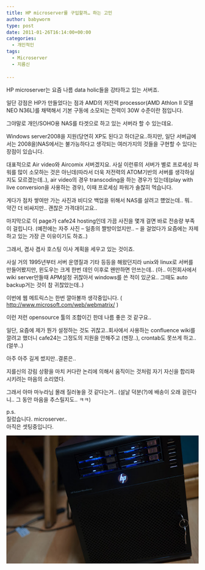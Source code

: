 ```yaml
---
title: HP microserver를 구입할까… 하는 고민
author: babyworm
type: post
date: 2011-01-26T16:14:00+00:00
categories:
  - 개인적인
tags:
  - Microserver
  - 지름신

---
```

HP microserver는 요즘 나름 data holic들을 강타하고 있는 서버죠.

일단 강점은 HP가 만들었다는 점과 AMD의 저전력 processor(AMD Athlon II 모델 NEO N36L)를 채택해서 기본 구동에 소모되는 전력이 30W 수준이란 점입니다.

그야말로 개인/SOHO용 NAS를 타겟으로 하고 있는 서버라 할 수 있는데요.

Windows server2008을 지원(당연히 XP도 된다고 하더군요..하지만, 일단 서버급에서는 2008을)NAS에서는 불가능하다고 생각되는 여러가지의 것들을 구현할 수 있다는 장점이 있습니다.

대표적으로 Air video와 Aircomix 서버겠지요. 사실 이런류의 서버가 별로 프로세싱 파워를 많이 소모하는 것은 아닌데(따라서 더욱 저전력의 ATOM기반의 서버를 생각하실지도 모르겠는데..), air video의 경우 transcoding을 하는 경우가 있는데(play with live conversion을 사용하는 경우), 이때 프로세싱 파워가 솔찮히 먹습니다.

게다가 점차 쌓여만 가는 사진과 비디오 백업을 위해서 NAS를 살려고 헀었는데.. 뭐.. 약간 더 비싸지만.. 괜찮은 가격대이고요..

마지막으로 이 page가 cafe24 hosting인데 가끔 사진을 몇개 걸면 바로 전송량 부족이 걸립니다. (예전에는 자주 사진 – 일종의 짤방이었지만.. – 을 걸었다가 요즘에는 자제하고 있는 가장 큰 이유이기도 하죠..)

그래서, 겸사 겸사 호스팅 이사 계획을 세우고 있는 것이죠.

사실 거의 1995년부터 서버 운영질과 기타 등등을 해왔던지라 unix와 linux로 서버를 만들어봤지만, 윈도우는 크게 한번 데인 이후로 왠만하면 안쓰는데.. (아.. 이전회사에서 wiki server만들때 APM설정 귀찮아서 windows를 쓴 적이 있군요.. 그때도 auto backup거는 것이 참 귀찮았는데..)

이번에 웹 메트릭스는 한번 깔아볼까 생각중입니다. ( http://www.microsoft.com/web/webmatrix/ )

이런 저런 opensource 툴의 조합이긴 한데 나름 좋은 것 같구요..

일단, 요즘에 제가 뭔가 설정하는 것도 귀찮고..회사에서 사용하는 confluence wiki를 깔려고 했더니 cafe24는 그정도의 지원을 안해주고 (젠장..), crontab도 못쓰게 하고.. (얼쑤..)

아주 아주 길게 썼지만..결론은..

지를신의 강림 상황을 마치 커다란 논리에 의해서 움직이는 것처럼 자기 자신을 합리화시키려는 마음의 소리였다.

그래서 아마 마누라님 몰래 질러놓을 것 같다는거.. (설날 덕분(?)에 배송이 오래 걸린다니.. 그 동안 마음을 추스릴지도.. ㅋㅋ)

p.s.<br>
질렀습니다. microserver..<br>
아직은 셋팅중입니다.

<img src="featured_NL40.jpg">
